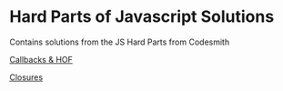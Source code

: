 # Hard Parts of Javascript Solutions

Contains solutions from the JS Hard Parts from Codesmith

[Callbacks & HOF](http://csbin.io/callbacks)

[Closures](http://csbin.io/closures)
